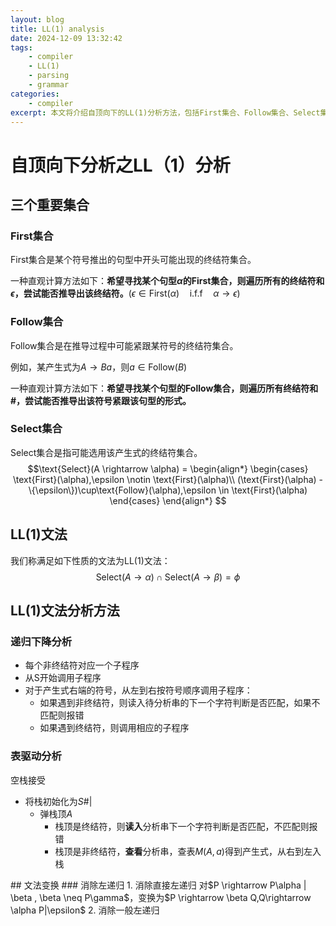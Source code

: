 ```yaml
---
layout: blog
title: LL(1) analysis
date: 2024-12-09 13:32:42
tags:
    - compiler
    - LL(1)
    - parsing
    - grammar
categories:
    - compiler
excerpt: 本文将介绍自顶向下的LL(1)分析方法，包括First集合、Follow集合、Select集合的计算方法，以及LL(1)文法的定义和分析方法。
---
```


# 自顶向下分析之LL（1）分析
## 三个重要集合
### First集合
First集合是某个符号推出的句型中开头可能出现的终结符集合。

一种直观计算方法如下：**希望寻找某个句型$\alpha$的First集合，则遍历所有的终结符和$\epsilon$，尝试能否推导出该终结符。**($\epsilon \in \text{First}(\alpha) \quad \text{i.f.f} \quad \alpha \rightarrow \epsilon$)

### Follow集合
Follow集合是在推导过程中可能紧跟某符号的终结符集合。

例如，某产生式为$A \rightarrow Ba$，则$a \in \text{Follow}(B)$

一种直观计算方法如下：**希望寻找某个句型的Follow集合，则遍历所有终结符和#，尝试能否推导出该符号紧跟该句型的形式。**

### Select集合
Select集合是指可能选用该产生式的终结符集合。
<span>
$$\text{Select}(A \rightarrow \alpha) = \begin{align*}
    \begin{cases}
        \text{First}(\alpha),\epsilon \notin \text{First}(\alpha)\\
        (\text{First}(\alpha) - \{\epsilon\})\cup\text{Follow}(\alpha),\epsilon \in \text{First}(\alpha)
    \end{cases}
\end{align*} $$
</span>

## LL(1)文法
我们称满足如下性质的文法为LL(1)文法：
$$\text{Select}(A \rightarrow \alpha) \cap \text{Select}(A \rightarrow \beta) = \phi $$

## LL(1)文法分析方法
### 递归下降分析
- 每个非终结符对应一个子程序
- 从S开始调用子程序
- 对于产生式右端的符号，从左到右按符号顺序调用子程序：
  - 如果遇到非终结符，则读入待分析串的下一个字符判断是否匹配，如果不匹配则报错
  - 如果遇到终结符，则调用相应的子程序

### 表驱动分析
空栈接受
<span>
- 将栈初始化为$S\#|$
  - 弹栈顶$A$
    - 栈顶是终结符，则**读入**分析串下一个字符判断是否匹配，不匹配则报错
    - 栈顶是非终结符，**查看**分析串，查表$M(A, a)$得到产生式，从右到左入栈
</span>
## 文法变换
### 消除左递归
1. 消除直接左递归
对$P \rightarrow P\alpha | \beta , \beta \neq P\gamma$，变换为$P \rightarrow \beta Q,Q\rightarrow \alpha P|\epsilon$
2. 消除一般左递归

